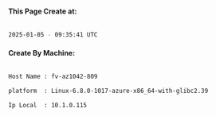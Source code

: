 
   
#### This Page Create at:

```bash

2025-01-05 - 09:35:41 UTC

```

#### Create By Machine:

```bash

Host Name : fv-az1042-809

platform  : Linux-6.8.0-1017-azure-x86_64-with-glibc2.39

Ip Local  : 10.1.0.115

```


